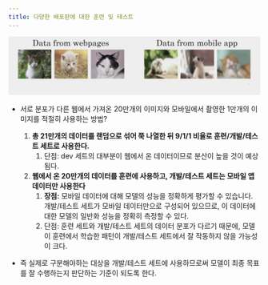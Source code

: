 ```yaml
---
title: 다양한 배포판에 대한 훈련 및 테스트
---
```

![](/assets/b6d41a06-5cd5-497a-b798-1b0eb915f122.png)

- 서로 분포가 다른 웹에서 가져온 20만개의 이미지와 모바일에서 촬영한 1만개의 이미지를 적절히 사용하는 방법?
    1. **총 21만개의 데이터를 랜덤으로 섞어 쭉 나열한 뒤 9/1/1 비율로 훈련/개발/테스트 세트로 사용한다.**
        1. 단점: dev 세트의 대부분이 웹에서 온 데이터이므로 분산이 높을 것이 예상됨다.
    2. **웹에서 온 20만개의 데이터를 훈련에 사용하고, 개발/테스트 세트는 모바일 앱 데이터만 사용한다**
        1. **장점:** 모바일 데이터에 대해 모델의 성능을 정확하게 평가할 수 있습니다. 개발/테스트 세트가 모바일 데이터만으로 구성되어 있으므로, 이 데이터에 대한 모델의 일반화 성능을 정확히 측정할 수 있다.
        2. 단점: 훈련 세트와 개발/테스트 세트의 데이터 분포가 다르기 때문에, 모델이 훈련에서 학습한 패턴이 개발/테스트 세트에서 잘 작동하지 않을 가능성이 크다.

- 즉 실제로 구분해야하는 대상을 개발/테스트 세트에 사용하므로써 모델이 최종 목표를 잘 수행하는지 판단하는 기준이 되도록 한다.